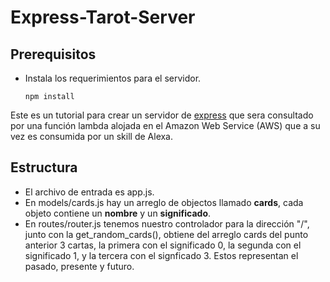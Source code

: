 # Express-Tarot-Server

## Prerequisitos
- Instala los requerimientos para el servidor.
	```
	npm install
	```

Este es un tutorial para crear un servidor de [express](https://expressjs.com/) 
que sera consultado por una función lambda alojada en el Amazon Web Service (AWS) que a su vez es consumida por un skill de Alexa.

## Estructura
- El archivo de entrada es app.js.
- En models/cards.js hay un arreglo de objectos llamado **cards**, cada objeto contiene un **nombre** y un **significado**.
- En routes/router.js tenemos nuestro controlador para la dirección "/", junto con la get_random_cards(), obtiene del arreglo cards del punto anterior 3 cartas, la primera con el significado 0, la segunda con el significado 1, y la tercera con el signficado 3. Estos representan el pasado, presente y futuro.